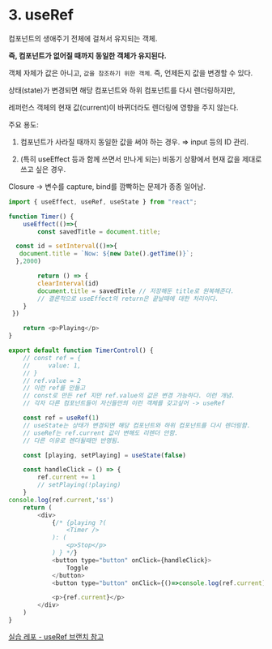 # 3. useRef

컴포넌트의 생애주기 전체에 걸쳐서 유지되는 객체.

**즉, 컴포넌트가 없어질 때까지 동일한 객체가 유지된다.**

객체 자체가 값은 아니고, `값을 참조하기 위한 객체`. 즉, 언제든지 값을 변경할 수 있다.

상태(state)가 변경되면 해당 컴포넌트와 하위 컴포넌트를 다시 렌더링하지만,

레퍼런스 객체의 현재 값(current)이 바뀌더라도 렌더링에 영향을 주지 않는다.

주요 용도:

1. 컴포넌트가 사라질 때까지 동일한 값을 써야 하는 경우. ⇒ input 등의 ID 관리.

2. (특히 useEffect 등과 함께 쓰면서 만나게 되는) 비동기 상황에서 현재 값을 제대로 쓰고 싶은 경우.

Closure → 변수를 capture, bind를 깜빡하는 문제가 종종 일어남.

```js
import { useEffect, useRef, useState } from "react";

function Timer() {
    useEffect(()=>{
        const savedTitle = document.title;

  const id = setInterval(()=>{
   document.title = `Now: ${new Date().getTime()}`;
  },2000)

        return () => {
        clearInterval(id)
        document.title = savedTitle // 저장해둔 title로 원복해준다.
        // 결론적으로 useEffect의 return은 끝날때에 대한 처리이다.
    }
 })

    return <p>Playing</p>
}

export default function TimerControl() {
    // const ref = {
    //     value: 1,
    // }
    // ref.value = 2
    // 이런 ref를 만들고
    // const로 만든 ref 지만 ref.value의 값은 변경 가능하다. 이런 개념.
    // 각자 다른 컴포넌트들이 자신들만의 이런 객체를 갖고싶어 -> useRef

    const ref = useRef(1)
    // useState는 상태가 변경되면 해당 컴포넌트와 하위 컴포넌트를 다시 렌더링함.
    // useRef는 ref.current 값이 변해도 리렌더 안함. 
    // 다른 이유로 렌더될때만 반영됨.

    const [playing, setPlaying] = useState(false)

    const handleClick = () => {
        ref.current += 1
        // setPlaying(!playing)
    }
console.log(ref.current,'ss')
    return (
        <div>
            {/* {playing ?(
                <Timer />
            ): (
                <p>Stop</p>
            ) } */}
            <button type="button" onClick={handleClick}>
                Toggle
            </button>
            <button type="button" onClick={()=>console.log(ref.current)}>see ref</button>

            <p>{ref.current}</p>
        </div>
    )
}
```

[실습 레포 - useRef 브랜치 참고](https://github.com/heyho00/timer-app/tree/useRef)
